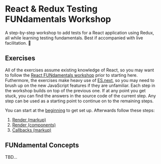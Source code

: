 # React & Redux Testing FUNdamentals Workshop

A step-by-step workshop to add tests for a React application using Redux, all while learning testing fundamentals. Best if accompanied with live facilitation. 🙂

## Exercises

All of the exercises assume existing knowledge of React, so you may want to follow the [React FUNdamentals workshop](../react/) prior to starting here. Futhermore, the exercises make heavy use of [ES.next](http://www.benmvp.com/learning-es6-series/), so you may need to brush up on the new JavaScript features if they are unfamiliar. Each step in the workshop builds on top of the previous one. If at any point you get stuck, you can find the answers in the source code of the current step. Any step can be used as a starting point to continue on to the remaining steps.

You can start at the [beginning](00-begin/) to get set up. Afterwards follow these steps:

1. [Render (markup)](01-render-markup/)
1. [Render (components)](../02-render-components/)
1. [Callbacks (markup)](../03-callbacks-markup/)

## FUNdamental Concepts

TBD...


